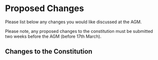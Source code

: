 # Proposed Changes
Please list below any changes you would like discussed at the AGM. 

Please note, any proposed changes to the constitution must be submitted two 
weeks before the AGM (before 17th March).

## Changes to the Constitution

<!--- Example:
###Update aim of society
Currently there is no listed aim, this section is currently blank.

Proposed by: Bob (abc12)
Seconded by: Alice (xyz89)
--->

